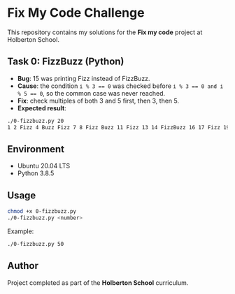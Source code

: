 # Fix My Code Challenge

This repository contains my solutions for the **Fix my code** project at Holberton School.

## Task 0: FizzBuzz (Python)

- **Bug**: 15 was printing Fizz instead of FizzBuzz.
- **Cause**: the condition `i % 3 == 0` was checked before `i % 3 == 0 and i % 5 == 0`, so the common case was never reached.
- **Fix**: check multiples of both 3 and 5 first, then 3, then 5.
- **Expected result**:
```bash
./0-fizzbuzz.py 20
1 2 Fizz 4 Buzz Fizz 7 8 Fizz Buzz 11 Fizz 13 14 FizzBuzz 16 17 Fizz 19 Buzz
```

## Environment
- Ubuntu 20.04 LTS  
- Python 3.8.5  

## Usage
```bash
chmod +x 0-fizzbuzz.py
./0-fizzbuzz.py <number>
```

Example:
```bash
./0-fizzbuzz.py 50
```

## Author
Project completed as part of the **Holberton School** curriculum.

